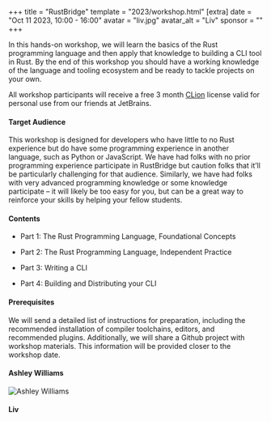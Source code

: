 +++
title = "RustBridge"
template = "2023/workshop.html"
[extra]
  date = "Oct 11 2023, 10:00 - 16:00"
  avatar = "liv.jpg"
  avatar_alt = "Liv"
  sponsor = ""
+++

<p>
  In this hands-on workshop, we will learn the basics of the Rust programming language and then apply that knowledge to building a CLI tool in Rust. By the end of this workshop you should have a working knowledge of the language and tooling ecosystem and be ready to tackle projects on your own.
</p>
<p>All workshop participants will receive a free 3 month <a href="https://www.jetbrains.com/clion/?utm_source=eurorust" target="_blank">CLion</a> license valid for personal use from our friends at JetBrains.</p>
<h4>Target Audience</h4>
<p>
This workshop is designed for developers who have little to no Rust experience but do have some programming experience in another language, such as Python or JavaScript. We have had folks with no prior programming experience participate in RustBridge but caution folks that it’ll be particularly challenging for that audience. Similarly, we have had folks with very advanced programming knowledge or some knowledge participate – it will likely be too easy for you, but can be a great way to reinforce your skills by helping your fellow students.
</p>
<h4>Contents</h4>
<ul>
  <li>
    <p>Part 1: The Rust Programming Language, Foundational Concepts</p>
  </li>
  <li>
    <p>Part 2: The Rust Programming Language, Independent Practice</p>
  </li>
  <li>
    <p>Part 3: Writing a CLI </p>
  </li>
  <li>
    <p>Part 4: Building and Distributing your CLI</p>
  </li>
</ul>
<h4>Prerequisites</h4>
<p>We will send a detailed list of instructions for preparation, including the recommended installation of compiler toolchains, editors, and recommended plugins. Additionally, we will share a Github project with workshop materials. This information will be provided closer to the workshop date.</p>
<h4>Ashley Williams</h4>
<div class="author-and-booking">
  <div class="photo-container">
    <img
      class="photo"
      src="/2023/images/speakers/ashley-williams.jpeg"
      alt="Ashley Williams">
  </div>
</div>
<h4>Liv</h4>
